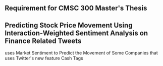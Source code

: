 ## Requirement for CMSC 300 Master's Thesis

## Predicting Stock Price Movement Using Interaction-Weighted Sentiment Analysis on Finance Related Tweets

uses Market Sentiment to Predict the Movement of Some Companies that uses Twitter's new feature Cash Tags

